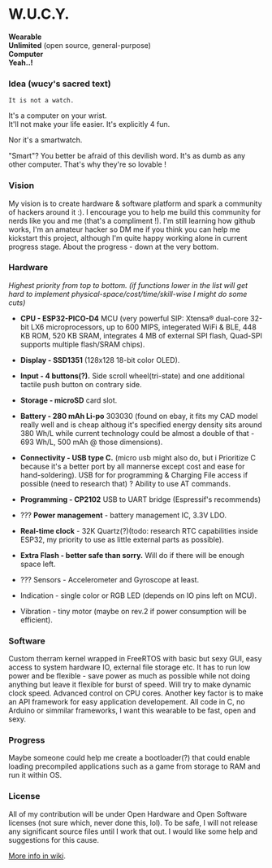 # W.U.C.Y.  

  **Wearable**  
  **Unlimited** (open source, general-purpose)  
  **Computer**  
  **Yeah..!**  

### Idea (wucy's sacred text)

`It is not a watch.`  
  
It's a computer on your wrist.  
It'll not make your life easier. 
It's explicitly 4 fun.   
  
Nor it's a smartwatch.  

"Smart"? 
You better be afraid of this devilish word.
It's as dumb as any other computer. 
That's why they're so lovable !

### Vision

My vision is to create hardware & software platform and spark a community of hackers around it :). I encourage you to help me build this community for nerds like you and me (that's a compliment !). I'm still learning how github works, I'm an amateur hacker so DM me if you think you can help me kickstart this project, although I'm quite happy working alone in current progress stage. About the progress - down at the very bottom.

### Hardware

_Highest priority from top to bottom. 
(if functions lower in the list will get hard to implement physical-space/cost/time/skill-wise I might do some cuts)_

* **CPU - ESP32-PICO-D4** MCU (very powerful SIP: Xtensa® dual-core 32-bit LX6 microprocessors, up to 600 MIPS, integerated WiFi & BLE, 448 KB ROM, 520 KB SRAM, integrates 4 MB of external SPI flash, Quad-SPI supports multiple flash/SRAM chips).
* **Display - SSD1351** (128x128 18-bit color OLED).
* **Input - 4 buttons(?).** Side scroll wheel(tri-state) and one additional tactile push button on contrary side.
* **Storage - microSD** card slot.
* **Battery - 280 mAh Li-po** 303030 (found on ebay, it fits my CAD model really well and is cheap althoug it's specified energy density sits around 380 Wh/L while current technology could be almost a double of that - 693 Wh/L, 500 mAh @ those dimensions).
* **Connectivity - USB type C.** (micro usb might also do, but i Prioritize C because it's a better port by all mannerse except cost and   ease for hand-soldering). USB for for programming & Charging File access if possible (need to research that) ? Ability to use AT commands.
* **Programming - CP2102**  USB to UART bridge (Espressif's recommends)
* ??? **Power management** - battery management IC, 3.3V LDO.
* **Real-time clock** - 32K Quartz(?)(todo: research RTC capabilities inside ESP32, my priority to use as little external parts as possible).
* **Extra Flash - better safe than sorry.** Will do if there will be enough space left. 
* ??? Sensors - Accelerometer and Gyroscope at least.



* Indication - single color or RGB LED (depends on IO pins left on MCU).
* Vibration - tiny motor (maybe on rev.2 if power consumption will be efficient).

### Software 
Custom therram kernel wrapped in FreeRTOS with basic but sexy GUI, easy access to system hardware IO, external file storage etc. It has to run low power and be flexible - save power as much as possible while not doing anything but leave it flexible for burst of speed. Will try to make dynamic clock speed. Advanced control on CPU cores.  Another key factor is to make an API framework for easy application developement. All code in C, no Arduino or simmilar frameworks, I want this wearable to be fast, open and sexy. 

### Progress

Maybe someone could help me create a bootloader(?) that could enable loading precompiled applications such as a game from storage to RAM and run it within OS.

### License
All of my contribution will be under Open Hardware and Open Software licenses (not sure which, never done this, lol). To be safe, I will not release any significant source files until I work that out. I would like some help and suggestions for this cause.

[More info in wiki](https://github.com/therram/thera/wiki).
  
